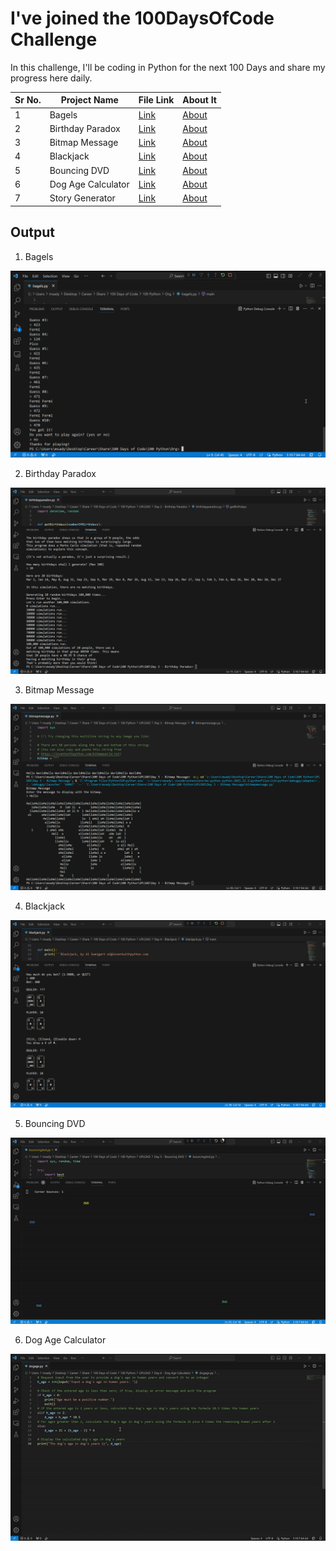 # I've joined the 100DaysOfCode Challenge

In this challenge, I'll be coding in Python for the next 100 Days and share my progress here daily.

|Sr No. | Project Name | File Link | About It|
|-------|---------|------|------|
| 1 | Bagels |[Link](https://github.com/AdyaTech/100-Days-of-Python/tree/master/Day%201)|[About](https://github.com/AdyaTech/100-Days-of-Python/blob/master/Day%201/About%20Bagels.md)|
| 2 | Birthday Paradox |[Link](https://github.com/AdyaTech/100-Days-of-Python/tree/master/Day%202)|[About](https://github.com/AdyaTech/100-Days-of-Python/blob/master/Day%202/About%20Birthday%20Paradox.md)|
| 3 | Bitmap Message |[Link](https://github.com/AdyaTech/100-Days-of-Python/tree/master/Day%203)|[About](https://github.com/AdyaTech/100-Days-of-Python/blob/master/Day%203/About%20Bitmap%20Message.md)|
| 4 | Blackjack |[Link](https://github.com/AdyaTech/100-Days-of-Python/tree/master/Day%204)|[About](https://github.com/AdyaTech/100-Days-of-Python/blob/master/Day%204/About%20Blackjack.md)|
| 5 | Bouncing DVD |[Link](https://github.com/AdyaTech/100-Days-of-Python/tree/master/Day%205)|[About](https://github.com/AdyaTech/100-Days-of-Python/blob/master/Day%205/About%20Bouncing%20DVD.md)|
| 6 | Dog Age Calculator |[Link](https://github.com/AdyaTech/100-Days-of-Python/tree/master/Day%206)|[About](https://github.com/AdyaTech/100-Days-of-Python/blob/master/Day%206/About%20Dog%20Age%20Calculator.md)|
| 7 | Story Generator |[Link](https://github.com/AdyaTech/100-Days-of-Python/tree/master/Day%207)|[About](https://github.com/AdyaTech/100-Days-of-Python/blob/master/Day%207/About%20Story%20Generator.md)|

## Output
1. Bagels

![Day 1](https://github.com/AdyaTech/100-Days-of-Python/blob/master/Day%201/image.png)

2. Birthday Paradox

![Day 2](https://github.com/AdyaTech/100-Days-of-Python/blob/master/Day%202/image.png)

3. Bitmap Message
   
![Day 3](https://github.com/AdyaTech/100-Days-of-Python/blob/master/Day%203/image.png)

4. Blackjack
   
![Day 4](https://github.com/AdyaTech/100-Days-of-Python/blob/master/Day%204/image.png)

5. Bouncing DVD
   
![Day 5](https://github.com/AdyaTech/100-Days-of-Python/blob/master/Day%205/video.gif)

6. Dog Age Calculator
   
![Day 6](https://github.com/AdyaTech/100-Days-of-Python/blob/master/Day%206/video.gif)
